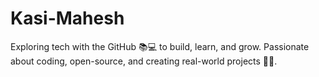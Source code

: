 # Kasi-Mahesh
Exploring tech with the GitHub 📚💻 to build, learn, and grow.
Passionate about coding, open-source, and creating real-world projects 🚀📖.
